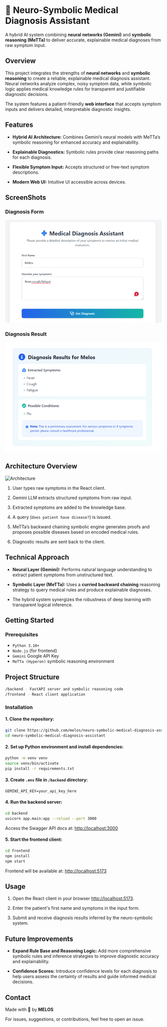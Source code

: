 # 🧠 Neuro-Symbolic Medical Diagnosis Assistant

A hybrid AI system combining **neural networks (Gemini)** and **symbolic reasoning (MeTTa)** to deliver accurate, explainable medical diagnoses from raw symptom input.

## Overview

This project integrates the strengths  of **neural networks** and **symbolic reasoning** to create a reliable, explainable medical diagnosis assistant. Neural networks analyze complex, noisy symptom data, while symbolic logic applies medical knowledge rules for transparent and justifiable diagnostic decisions.

The system features a patient-friendly **web interface** that accepts symptom inputs and delivers detailed, interpretable diagnostic insights.

## Features

- **Hybrid AI Architecture:** Combines Gemini’s neural models with MeTTa’s symbolic reasoning for enhanced accuracy and explainability.

- **Explainable Diagnostics:** Symbolic rules provide clear reasoning paths for each diagnosis.

- **Flexible Symptom Input:** Accepts structured or free-text symptom descriptions.

- **Modern Web  UI:** Intuitive UI accessible across devices.

## ScreenShots

### Diagnosis Form

![Diagnosis Form](screenshots/diagnosis-form.png)

### Diagnosis Result

![Diagnosis Result](screenshots/diagnosis-result.png)

## Architecture Overview

![Architecture](screenshots/architecture.png.png)

1. User types raw symptoms in the React client.

2. Gemini LLM extracts structured symptoms from raw input.

3. Extracted symptoms are added to the knowledge base.

4. A query (`does patient have disease?`) is issued.

5. MeTTa’s backward chaining symbolic engine generates proofs and proposes possible diseases based on encoded medical rules.

6. Diagnostic results are sent back to the client.

## Technical Approach

- **Neural Layer (Gemini):** Performs natural language understanding to extract patient symptoms from unstructured text.

- **Symbolic Layer (MeTTa):** Uses a **curried backward chaining** reasoning strategy to query medical rules and produce explainable diagnoses.

- The hybrid system synergizes the robustness of deep learning with transparent logical inference.

## Getting Started

### Prerequisites

- `Python 3.10+`
- `Node.js` (for frontend)
- `Gemini` Google API Key
- `MeTTa (Hyperon)` symbolic reasoning environment

## Project Structure

```bash
/backend - FastAPI server and symbolic reasoning code
/frontend - React client application
```

### Installation

#### 1. Clone the repository:

```bash
git clone https://github.com/melos/neuro-symbolic-medical-diagnosis-assistant.git
cd neuro-symbolic-medical-diagnosis-assistant
```

#### 2. Set up Python environment and install dependencies:

```bash
python -m venv venv
source venv/bin/activate
pip install -r requirements.txt
```

#### 3. Create `.env` file in `/backend` directory:

```env
GEMINI_API_KEY=your_api_key_here
```

#### 4. Run the backend server:

```bash
cd backend
uvicorn app.main:app --reload --port 3000
```

Access the Swagger API docs at: [http://localhost:3000](http://localhost:3000)

#### 5. Start the frontend client:

```bash
cd frontend
npm install
npm start
```

Frontend will be available at: [http://localhost:5173](http://localhost:5173)

## Usage

1. Open the React client in your browser [http://localhost:5173](http://localhost:5173).

2. Enter the patient's first name and symptoms in the input form.

3. Submit and receive diagnosis results inferred by the neuro-symbolic system.

## Future Improvements

- **Expand Rule Base and Reasoning Logic:** Add more comprehensive symbolic rules and inference strategies to improve diagnostic accuracy and explainability.

- **Confidence Scores:** Introduce confidence levels for each diagnosis to help users assess the certainty of results and guide informed medical decisions.

## Contact

Made with 💚 by **MELOS**

For issues, suggestions, or contributions, feel free to open an issue.
